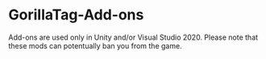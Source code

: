 # GorillaTag-Add-ons

Add-ons are used only in Unity and/or Visual Studio 2020. Please note
that these mods can potentually ban you from the game.
